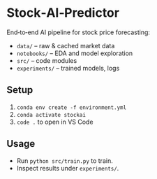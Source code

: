 # Stock‑AI‑Predictor

End‑to‑end AI pipeline for stock price forecasting:

- `data/`    – raw & cached market data  
- `notebooks/` – EDA and model exploration  
- `src/`     – code modules  
- `experiments/` – trained models, logs  

## Setup

1. `conda env create -f environment.yml`  
2. `conda activate stockai`  
3. `code .` to open in VS Code

## Usage

- Run `python src/train.py` to train.  
- Inspect results under `experiments/`.
